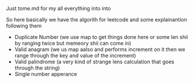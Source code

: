 
Just tome.md for my all everything into into


So here basically we have the algorith for leetcode and some explainantion following them

- Duplicate Number (we use map to get things done here or some len shii by ranging twice but memeory shii can come in)
- Valid anagram (we us map aalso and performs increment on it then we range through the key and value of the increment)
- Valid palindrome (a very kind of strange lens calculation that goes through the string)
- Single number apperance

